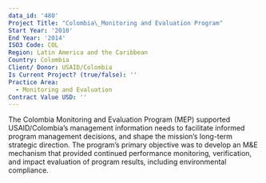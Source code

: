 ```yaml
---
data_id: '480'
Project Title: "Colombia\_Monitoring and Evaluation Program"
Start Year: '2010'
End Year: '2014'
ISO3 Code: COL
Region: Latin America and the Caribbean
Country: Colombia
Client/ Donor: USAID/Colombia
Is Current Project? (true/false): ''
Practice Area:
  - Monitoring and Evaluation
Contract Value USD: ''
---
```

The Colombia Monitoring and Evaluation Program (MEP) supported USAID/Colombia’s management information needs to facilitate informed program management decisions, and shape the mission’s long-term strategic direction. The program’s primary objective was to develop an M&E mechanism that provided continued performance monitoring, verification, and impact evaluation of program results, including environmental compliance.